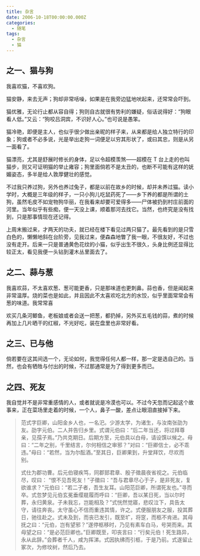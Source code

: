 ```yaml
---
title: 杂言
date: 2006-10-18T00:00:00.000Z
categories:
  - 随笔
tags:
  - 杂言
  - 猫
---
```


## 之一、猫与狗

我喜欢猫，不喜欢狗。

猫安静，来去无声；狗却非常咶噪，如果是在我旁边猛地吠起来，还常常会吓到。

猫优雅，无论行止都从容自得；狗则自古就很有势利的嫌疑，俗话说得好：“狗眼看人低。”又云：“狗咬吕洞宾，不识好人心。”也可说是愚笨。

猫冷艳，即便是主人，也似乎很少做出亲昵的样子来，从来都是给人独立特行的印象；狗或者不必多说，光是举出走狗一词便足以穷其形状了，或曰其忠，则是从另一面看了。

猫漂亮，尤其是舒展时修长的身体，足以令超模羡煞——超模在 T 台上走的也叫猫步，则又可证明猫的举止雍容；狗里面倘若不是太丑的，也断不可能有这样的妩媚姿态，多半是给人敦厚健壮的感觉。

不过我只养过狗，另外也养过兔子，都是以前在故乡的时候，却并未养过猫。读小学时，大概是三年级的样子，一只小狗儿吃鼠药死了——乡下养的都是所谓的土狗，虽然毛皮不如宠物狗华丽，在我看来却要可爱得多——尸体被扔到村庄前面的河里。当年似乎有些痴，便一天没上课，顺着那河去找它。当然，也终究是没有找到，只是那事情现在还记得。

上周末搬过来，才两天的功夫，就已经在楼下看见过两只猫了。最先看到的是只雪白色的，懒懒地斜在台阶旁，见我过来，便森森地瞥了我一眼，不很友好，不过也没有走开。后来一只是普通黄色花纹的小猫，似乎出生不很久，头身比例还显得比较正太，看见我便一头钻到灌木丛里面去了。

## 之二、蒜与葱

我喜欢蒜，不太喜欢葱、葱可能更香，只是那味道也更刺鼻。蒜也香，但是闻起来非常温厚。烧的菜也是如此，并且因此不太喜欢吃北方的水饺，似乎里面常常会有葱的味道。我常常喜

欢买几条河鲫鱼，老板娘或者会送一把葱，都扔掉，另外买五毛钱的蒜，煮的时候再加上几片晒干的红椒，不光好吃，装在盘里也非常好看。

## 之三、已与他

倘若要在这其间选一个，无论如何，我觉得任何人都一样，那一定是选自己的。当然，也会有牺牲与付出的时候，不过那通常是为了得到更多而已。

## 之四、死友

我自觉并不是非常重感情的人，或者就说是冷漠也可以。不过今天忽而记起这个故事来，正在菜场里走着的时候，一个人，鼻子一酸，差点让眼泪直接掉下来。

> 范式字巨卿，山阳金乡人也，一名汜。少游太学，为诸生，与汝南张劭为友。劭字元伯。二人并告归乡里。式谓元伯曰：“后二年当还，将过拜尊亲，见孺子焉。”乃共克期日。后期方至，元伯具以白母，请设馔以候之。母曰：“二年之别，千里结言，尔何相信之审邪？”对曰：“巨卿信士，必不乖违。”母曰：“若然，当为尔酝酒。”至其日，巨卿果到，升堂拜饮，尽欢而别。
> 
> 式仕为郡功曹。后元伯寝疾笃，同郡郅君章、殷子徵晨夜省视之。元伯临尽，叹曰： “恨不见吾死友！”子徵曰：“吾与君章尽心于子，是非死友，复欲谁求？”元伯曰：“若二子者，吾生友耳。山阳范巨卿，所谓死友也。”寻而卒。式忽梦见元伯玄冕垂缨屣履而呼曰：“巨卿，吾以某日死，当以尔时葬，永归黄泉。子未我忘，岂能相及？”式恍然觉寤，悲叹泣下，具告太守，请往奔丧。太守虽心不信而重违其情，许之。式便服朋友之服，投其葬日，驰往赴之。式未及到，而丧已发引，既至圹，将窆，而柩不肯进。其母抚之曰：“元伯，岂有望邪？”遂停柩移时，乃见有素车白马，号哭而来。其母望之曰：“是必范巨卿也。”巨卿既至，叩丧言曰：“行矣元伯！死生路异，永从此辞。”会葬者千人，咸为挥涕。式因执绋而引柩，于是乃前。式遂留止冢次，为修坟树，然后乃去。
